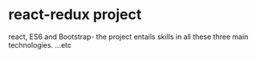 # react-redux project
react, ES6 and Bootstrap- the project entails skills in all these three main technologies. ...etc
